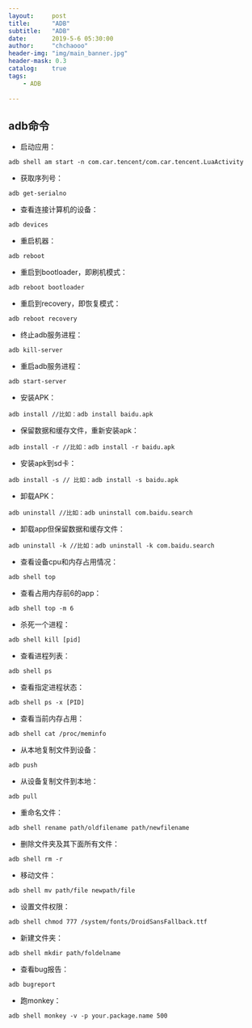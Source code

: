 ```yaml
---
layout:     post
title:      "ADB"
subtitle:   "ADB"
date:       2019-5-6 05:30:00
author:     "chchaooo"
header-img: "img/main_banner.jpg"
header-mask: 0.3
catalog:    true
tags:
    - ADB
   
---
```


## adb命令

* 启动应用：
```
adb shell am start -n com.car.tencent/com.car.tencent.LuaActivity
```

* 获取序列号：
```
adb get-serialno 
```

* 查看连接计算机的设备：
```
adb devices 
```

* 重启机器：
```
adb reboot 
```

* 重启到bootloader，即刷机模式：
```
adb reboot bootloader 
```

* 重启到recovery，即恢复模式：
```
adb reboot recovery 
```

* 终止adb服务进程：
```
adb kill-server 
```

* 重启adb服务进程：
```
adb start-server 
```

* 安装APK：
```
adb install //比如：adb install baidu.apk 
```

* 保留数据和缓存文件，重新安装apk：
```
adb install -r //比如：adb install -r baidu.apk 
```

* 安装apk到sd卡：
```
adb install -s // 比如：adb install -s baidu.apk 
```

* 卸载APK：
```
adb uninstall //比如：adb uninstall com.baidu.search 
```

* 卸载app但保留数据和缓存文件：
```
adb uninstall -k //比如：adb uninstall -k com.baidu.search 
```

* 查看设备cpu和内存占用情况：
```
adb shell top 
```

* 查看占用内存前6的app：
```
adb shell top -m 6 
```

* 杀死一个进程：
```
adb shell kill [pid] 
```

* 查看进程列表：
```
adb shell ps 
```

* 查看指定进程状态：
```
adb shell ps -x [PID] 
```

* 查看当前内存占用：
```
adb shell cat /proc/meminfo 
```

* 从本地复制文件到设备：
```
adb push 
```

* 从设备复制文件到本地：
```
adb pull 
```

* 重命名文件：
```
adb shell rename path/oldfilename path/newfilename 
```

* 删除文件夹及其下面所有文件：
```
adb shell rm -r 
```

* 移动文件：
```
adb shell mv path/file newpath/file 
```

* 设置文件权限：
```
adb shell chmod 777 /system/fonts/DroidSansFallback.ttf 
```

* 新建文件夹：
```
adb shell mkdir path/foldelname 
```

* 查看bug报告：
```
adb bugreport 
```

* 跑monkey：
```
adb shell monkey -v -p your.package.name 500
```
